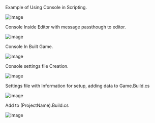 Example of Using Console in Scripting.

![image](https://github.com/user-attachments/assets/cf3b9b78-a557-411b-a281-ac2ad361ea23)

Console Inside Editor with message passthough to editor.

![image](https://github.com/user-attachments/assets/7b2349fb-744a-4a32-8830-b9dc3d2f73be)

Console In Built Game.

![image](https://github.com/user-attachments/assets/1b158395-525f-41a5-ac9d-4df11956f8aa)

Console settings file Creation.

![image](https://github.com/user-attachments/assets/c4e9a5c2-6bab-4741-97d8-4a20517496a0)

Settings file with Information for setup, adding data to Game.Build.cs 

![image](https://github.com/user-attachments/assets/6fc7f359-1e40-436b-a4e8-35ad4a237454)

Add to (ProjectName).Build.cs

![image](https://github.com/user-attachments/assets/74cc2c80-a21d-4bdd-95c9-c636831dd15b)
